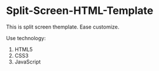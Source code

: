 # Split-Screen-HTML-Template

This is split screen themplate. Ease customize.

Use technology:
1. HTML5
2. CSS3
3. JavaScript
